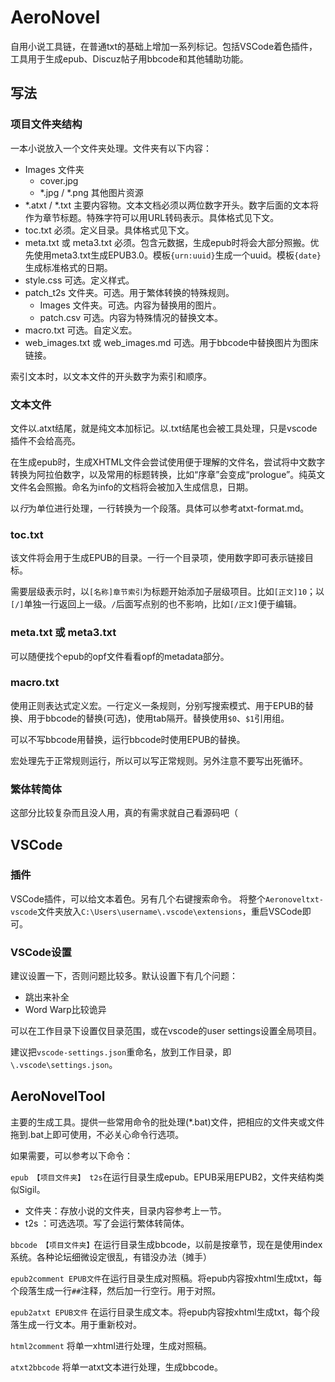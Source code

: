 # AeroNovel

自用小说工具链，在普通txt的基础上增加一系列标记。包括VSCode着色插件，工具用于生成epub、Discuz帖子用bbcode和其他辅助功能。

## 写法

### 项目文件夹结构

一本小说放入一个文件夹处理。文件夹有以下内容：

* Images 文件夹
    * cover.jpg 
    * *.jpg / *.png 其他图片资源
* *.atxt / *.txt 主要内容物。文本文档必须以两位数字开头。数字后面的文本将作为章节标题。特殊字符可以用URL转码表示。具体格式见下文。
* toc.txt 必须。定义目录。具体格式见下文。
* meta.txt 或 meta3.txt 必须。包含元数据，生成epub时将会大部分照搬。优先使用meta3.txt生成EPUB3.0。模板`{urn:uuid}`生成一个uuid。模板`{date}`生成标准格式的日期。
* style.css 可选。定义样式。
* patch_t2s 文件夹。可选。用于繁体转换的特殊规则。
    * Images 文件夹。可选。内容为替换用的图片。
    * patch.csv 可选。内容为特殊情况的替换文本。
* macro.txt 可选。自定义宏。
* web_images.txt 或 web_images.md 可选。用于bbcode中替换图片为图床链接。

索引文本时，以文本文件的开头数字为索引和顺序。

### 文本文件

文件以.atxt结尾，就是纯文本加标记。以.txt结尾也会被工具处理，只是vscode插件不会给高亮。

在生成epub时，生成XHTML文件会尝试使用便于理解的文件名，尝试将中文数字转换为阿拉伯数字，以及常用的标题转换，比如“序章”会变成“prologue”。纯英文文件名会照搬。命名为info的文档将会被加入生成信息，日期。

以*行*为单位进行处理，一行转换为一个段落。具体可以参考atxt-format.md。

### toc.txt

该文件将会用于生成EPUB的目录。一行一个目录项，使用数字即可表示链接目标。

需要层级表示时，以`[名称]章节索引`为标题开始添加子层级项目。比如`[正文]10`；以`[/]`单独一行返回上一级。`/`后面写点别的也不影响，比如`[/正文]`便于编辑。

### meta.txt 或 meta3.txt

可以随便找个epub的opf文件看看opf的metadata部分。

### macro.txt

使用正则表达式定义宏。一行定义一条规则，分别写搜索模式、用于EPUB的替换、用于bbcode的替换(可选)，使用tab隔开。替换使用`$0`、`$1`引用组。

可以不写bbcode用替换，运行bbcode时使用EPUB的替换。

宏处理先于正常规则运行，所以可以写正常规则。另外注意不要写出死循环。

### 繁体转简体

这部分比较复杂而且没人用，真的有需求就自己看源码吧（

## VSCode

### 插件
VSCode插件，可以给文本着色。另有几个右键搜索命令。
将整个`Aeronoveltxt-vscode`文件夹放入`C:\Users\username\.vscode\extensions`，重启VSCode即可。

### VSCode设置
建议设置一下，否则问题比较多。默认设置下有几个问题：
+ 跳出来补全
+ Word Warp比较诡异

可以在工作目录下设置仅目录范围，或在vscode的user settings设置全局项目。

建议把`vscode-settings.json`重命名，放到工作目录，即`\.vscode\settings.json`。


## AeroNovelTool

主要的生成工具。提供一些常用命令的批处理(*.bat)文件，把相应的文件夹或文件拖到.bat上即可使用，不必关心命令行选项。

如果需要，可以参考以下命令：

`epub 【项目文件夹】 t2s`在运行目录生成epub。EPUB采用EPUB2，文件夹结构类似Sigil。
* 文件夹：存放小说的文件夹，目录内容参考上一节。
* t2s ：可选选项。写了会运行繁体转简体。

`bbcode 【项目文件夹】`在运行目录生成bbcode，以前是按章节，现在是使用index系统。各种论坛细微设定很乱，有错没办法（摊手）

`epub2comment EPUB文件`在运行目录生成对照稿。将epub内容按xhtml生成txt，每个段落生成一行`##`注释，然后加一行空行。用于对照。

`epub2atxt EPUB文件` 在运行目录生成文本。将epub内容按xhtml生成txt，每个段落生成一行文本。用于重新校对。

`html2comment` 将单一xhtml进行处理，生成对照稿。

`atxt2bbcode` 将单一atxt文本进行处理，生成bbcode。

